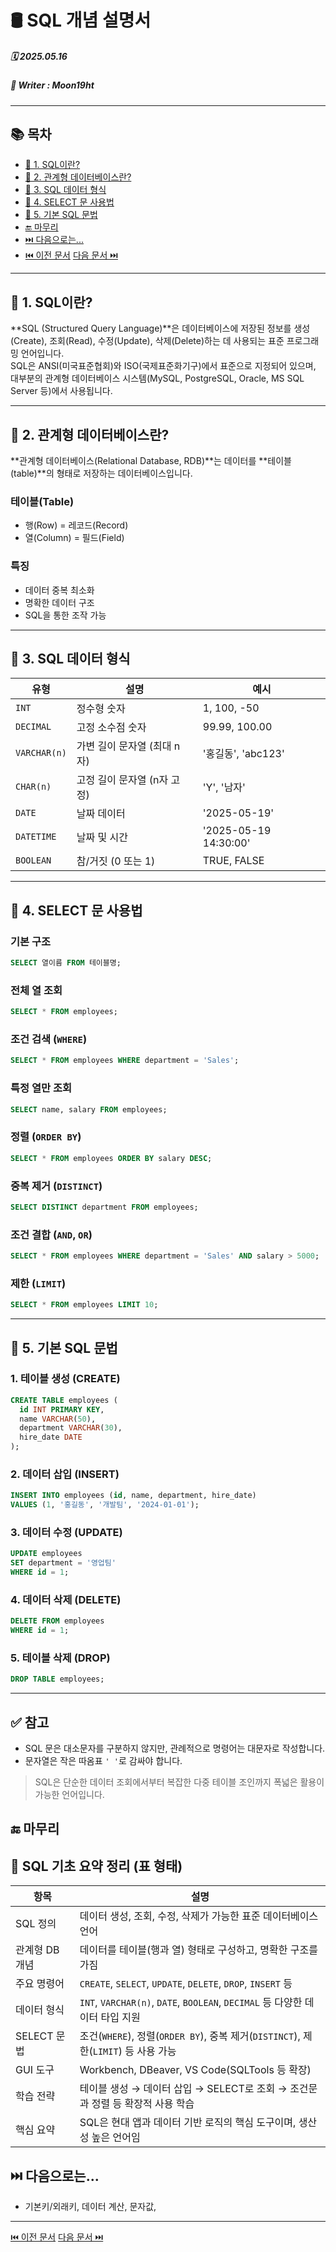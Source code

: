 # 🛢️ SQL 개념 설명서

##### 🗓️ 2025.05.16
##### 📝 Writer : Moon19ht

---

## 📚 목차
- [📌 1. SQL이란?](#1-sql이란)
- [📌 2. 관계형 데이터베이스란?](#2-관계형-데이터베이스란)
- [📌 3. SQL 데이터 형식](#3-sql-데이터-형식)
- [📌 4. SELECT 문 사용법](#4-select-문-사용법)
- [📌 5. 기본 SQL 문법](#5-기본-sql-문법)
- [🔚 마무리](#-마무리)
- [⏭️ 다음으로는...](#️-다음으로는)
- [⏮️ 이전 문서](./0514%20SQL정리.md) [다음 문서 ⏭️](./0519%20SQL정리.md)

---

## 📌 1. SQL이란?

**SQL (Structured Query Language)**은 데이터베이스에 저장된 정보를 생성(Create), 조회(Read), 수정(Update), 삭제(Delete)하는 데 사용되는 표준 프로그래밍 언어입니다.  
SQL은 ANSI(미국표준협회)와 ISO(국제표준화기구)에서 표준으로 지정되어 있으며, 대부분의 관계형 데이터베이스 시스템(MySQL, PostgreSQL, Oracle, MS SQL Server 등)에서 사용됩니다.

---

## 📌 2. 관계형 데이터베이스란?

**관계형 데이터베이스(Relational Database, RDB)**는 데이터를 **테이블(table)**의 형태로 저장하는 데이터베이스입니다.

### 테이블(Table)
- 행(Row) = 레코드(Record)
- 열(Column) = 필드(Field)

### 특징
- 데이터 중복 최소화
- 명확한 데이터 구조
- SQL을 통한 조작 가능

---

## 📌 3. SQL 데이터 형식

| 유형     | 설명                              | 예시                  |
|----------|-----------------------------------|-----------------------|
| `INT`    | 정수형 숫자                        | 1, 100, -50           |
| `DECIMAL`| 고정 소수점 숫자                   | 99.99, 100.00         |
| `VARCHAR(n)`| 가변 길이 문자열 (최대 n자)     | '홍길동', 'abc123'    |
| `CHAR(n)`   | 고정 길이 문자열 (n자 고정)     | 'Y', '남자'           |
| `DATE`   | 날짜 데이터                        | '2025-05-19'          |
| `DATETIME` | 날짜 및 시간                     | '2025-05-19 14:30:00' |
| `BOOLEAN`  | 참/거짓 (0 또는 1)               | TRUE, FALSE           |

---

## 📌 4. SELECT 문 사용법

### 기본 구조
```sql
SELECT 열이름 FROM 테이블명;
```

### 전체 열 조회
```sql
SELECT * FROM employees;
```

### 조건 검색 (`WHERE`)
```sql
SELECT * FROM employees WHERE department = 'Sales';
```

### 특정 열만 조회
```sql
SELECT name, salary FROM employees;
```

### 정렬 (`ORDER BY`)
```sql
SELECT * FROM employees ORDER BY salary DESC;
```

### 중복 제거 (`DISTINCT`)
```sql
SELECT DISTINCT department FROM employees;
```

### 조건 결합 (`AND`, `OR`)
```sql
SELECT * FROM employees WHERE department = 'Sales' AND salary > 5000;
```

### 제한 (`LIMIT`)
```sql
SELECT * FROM employees LIMIT 10;
```

---

## 📌 5. 기본 SQL 문법

### 1. 테이블 생성 (CREATE)
```sql
CREATE TABLE employees (
  id INT PRIMARY KEY,
  name VARCHAR(50),
  department VARCHAR(30),
  hire_date DATE
);
```

### 2. 데이터 삽입 (INSERT)
```sql
INSERT INTO employees (id, name, department, hire_date)
VALUES (1, '홍길동', '개발팀', '2024-01-01');
```

### 3. 데이터 수정 (UPDATE)
```sql
UPDATE employees
SET department = '영업팀'
WHERE id = 1;
```

### 4. 데이터 삭제 (DELETE)
```sql
DELETE FROM employees
WHERE id = 1;
```

### 5. 테이블 삭제 (DROP)
```sql
DROP TABLE employees;
```

---

## ✅ 참고
- SQL 문은 대소문자를 구분하지 않지만, 관례적으로 명령어는 대문자로 작성합니다.
- 문자열은 작은 따옴표 `' '`로 감싸야 합니다.

> SQL은 단순한 데이터 조회에서부터 복잡한 다중 테이블 조인까지 폭넓은 활용이 가능한 언어입니다.



## 🔚 마무리
## 🧾 SQL 기초 요약 정리 (표 형태)

| 항목             | 설명                                                                   |
|------------------|------------------------------------------------------------------------|
| SQL 정의 | 데이터 생성, 조회, 수정, 삭제가 가능한 표준 데이터베이스 언어                  |
|관계형 DB 개념 | 데이터를 테이블(행과 열) 형태로 구성하고, 명확한 구조를 가짐              |
|주요 명령어| `CREATE`, `SELECT`, `UPDATE`, `DELETE`, `DROP`, `INSERT` 등                   |
| 데이터 형식| `INT`, `VARCHAR(n)`, `DATE`, `BOOLEAN`, `DECIMAL` 등 다양한 데이터 타입 지원 |
| SELECT 문법| 조건(`WHERE`), 정렬(`ORDER BY`), 중복 제거(`DISTINCT`), 제한(`LIMIT`) 등 사용 가능 |
| GUI 도구 | Workbench, DBeaver, VS Code(SQLTools 등 확장)                            |
| 학습 전략 | 테이블 생성 → 데이터 삽입 → SELECT로 조회 → 조건문과 정렬 등 확장적 사용 학습 |
| 핵심 요약 | SQL은 현대 앱과 데이터 기반 로직의 핵심 도구이며, 생산성 높은 언어임             |



## ⏭️ 다음으로는...
- 기본키/외래키, 데이터 계산, 문자값, 

---

[⏮️ 이전 문서](./0514%20SQL정리.md) [다음 문서 ⏭️](./0519%20SQL정리.md)